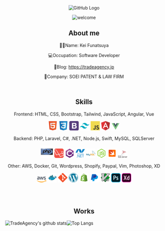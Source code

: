 <div align="center">
<img src="https://user-images.githubusercontent.com/45201545/99141222-83983780-268c-11eb-90eb-ba70d213d088.gif" alt="GitHub Logo" width="150" height="150" />

![welcome](https://user-images.githubusercontent.com/45201545/99147983-7436df80-26c8-11eb-9c63-3a2c981ce93f.gif)

<h2>About me</h2>

🦸‍♂️Name: Kei Funatsuya

💻Occupation: Software Developer

📖Blog: https://tradeagency.jp

🏢Company: SOEI PATENT & LAW FIRM 

<br>
<h2>Skills</h2>

Frontend: HTML, CSS, Bootstrap, Tailwind, JavaScript, Angular, Vue

<img src = './images/html.svg' width='30'/> <img src = './images/css.svg' width='30'/> <img src = './images/bootstrap.svg' width='30'/> <img src = './images/tailwind.svg' width='30'/> <img src = './images/js.svg' width='30'/> <img src = './images/angular.svg' width='28'/> <img src = './images/vue.svg' width='28'/>

Backend: PHP, Laravel, C#, .NET, Node.js, Swift, MySQL, SQLServer

<img src = './images/php.svg' width='40'/> <img src = './images/laravel.svg' width='30'/> <img src = './images/csharp.svg' width='30'/> <img src = './images/microsoft-dotnet.svg' width='30'/> <img src = './images/mysql.svg' width='30'/> <img src = './images/node-js.svg' width='30'/> <img src = './images/swift.svg' width='30'/> <img src = './images/sql-server.svg' width='30'/>

Other: AWS, Docker, Git, Wordpress, Shopify, Paypal, Vim, Photoshop, XD

<img src = './images/aws.svg' width='30'/> <img src = './images/docker.svg' width='30'/> <img src = './images/git.svg' width='30'/> <img src = './images/wordpress.svg' width='30'/> <img src = './images/shopify.svg' width='30'/> <img src = './images/paypal.svg' width='30'/> <img src = './images/vim.svg' width='30'/> <img src = './images/adobe-photoshop.svg' width='30'/> <img src = './images/adobe-adobe-xd.svg' width='30'/>

<br>
<br>
<h2>Works</h2>


<a href="https://github.com/funatsuya/github-readme-stats">
<img align="left" src="https://github-readme-stats-cd7uj5whi-tradeagencys-projects.vercel.app/api?username=funatsuya&count_private=true&theme=slateorange&bg_color=30,c9d6ff,e2e2e2&show_icons=true" alt="TradeAgency's github stats"></a>

<a href="https://github.com/funatsuya/github-readme-stats">
<img align="left" src="https://github-readme-stats.vercel.app/api/top-langs/?username=funatsuya&theme=slateorange&bg_color=30,c9d6ff,e2e2e2&count_private=true" alt="Top Langs">
</a>

</div>
